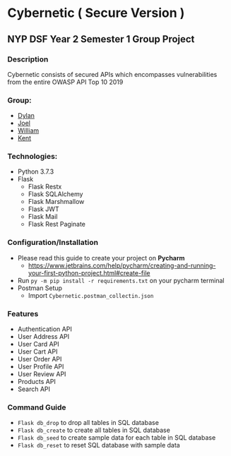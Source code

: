 # Cybernetic ( Secure Version )

## NYP DSF Year 2 Semester 1 Group Project

### Description

Cybernetic consists of secured APIs which encompasses vulnerabilities from the entire OWASP API Top 10 2019

### Group:

* [Dylan](https://github.com/Dylan-Liew)
* [Joel](https://github.com/j041)
* [William](https://github.com/willy00)
* [Kent](https://github.com/kentlow2002)

### Technologies:
* Python 3.7.3
* Flask
  * Flask Restx
  * Flask SQLAlchemy
  * Flask Marshmallow
  * Flask JWT 
  * Flask Mail
  * Flask Rest Paginate
  
### Configuration/Installation
* Please read this guide to create your project on **Pycharm** 
  * https://www.jetbrains.com/help/pycharm/creating-and-running-your-first-python-project.html#create-file
* Run `py -m pip install -r requirements.txt` on your pycharm terminal 
* Postman Setup
  * Import `Cybernetic.postman_collectin.json` 

### Features 
* Authentication API
* User Address API
* User Card API
* User Cart API
* User Order API
* User Profile API
* User Review API
* Products API
* Search API

### Command Guide
* `Flask db_drop` to drop all tables in SQL database
* `Flask db_create` to create all tables in SQL database
* `Flask db_seed` to create sample data for each table in SQL database
* `Flask db_reset` to reset SQL database with sample data
